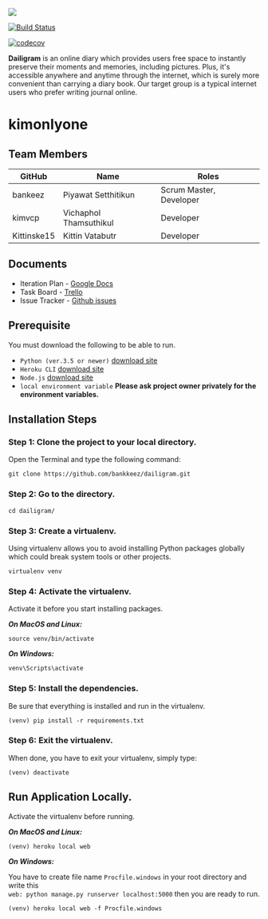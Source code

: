 <a href="https://dailigram.herokuapp.com/"><img src="diary/static/pictures/logo.png"></a>

[![Build Status](https://travis-ci.com/bankkeez/dailigram.svg?branch=master)](https://travis-ci.com/bankkeez/dailigram)

[![codecov](https://codecov.io/gh/bankkeez/dailigram/branch/master/graph/badge.svg)](https://codecov.io/gh/bankkeez/dailigram)

**Dailigram** is an online diary which provides users free space to instantly preserve their moments and memories, including pictures. Plus, it's accessible anywhere and anytime through the internet, which is surely more convenient than carrying a diary book.
Our target group is a typical internet users who prefer writing journal online. 

<h1>kimonlyone</h1>

## Team Members

GitHub       |           Name           |               Roles
-------------|--------------------------|-------------------------------------
bankeez      |   Piyawat Setthitikun    |       Scrum Master, Developer
kimvcp       |   Vichaphol Thamsuthikul |              Developer
Kittinske15  |   Kittin Vatabutr        |              Developer

## Documents

- Iteration Plan - [Google Docs](https://docs.google.com/document/d/1y1627RIie1AMI3jERJbZHnNt9rR0pr2baXCQTu89Q1I/edit?usp=sharing)
- Task Board - [Trello](https://trello.com/b/F2yv7lWS/dailigram-project)  
- Issue Tracker - [Github issues](https://github.com/bankkeez/dailigram/issues)

## Prerequisite

You must download the following to be able to run.

- `Python (ver.3.5 or newer)` [download site](https://www.python.org/downloads/)
- `Heroku CLI` [download site](https://devcenter.heroku.com/articles/heroku-cli)
- `Node.js` [download site](https://nodejs.org/en/download/package-manager/)
- `local environment variable` **Please ask project owner privately for the environment variables.**

## Installation Steps

### Step 1: Clone the project to your local directory.

Open the Terminal and type the following command:

    git clone https://github.com/bankkeez/dailigram.git

### Step 2: Go to the directory.

    cd dailigram/

### Step 3: Create a virtualenv.

Using virtualenv allows you to avoid installing Python packages globally which could break system tools or other projects.

    virtualenv venv

### Step 4: Activate the virtualenv.

Activate it before you start installing packages.

***On MacOS and Linux:***

    source venv/bin/activate

***On Windows:***

    venv\Scripts\activate

### Step 5: Install the dependencies.

Be sure that everything is installed and run in the virtualenv.

    (venv) pip install -r requirements.txt

### Step 6: Exit the virtualenv.

When done, you have to exit your virtualenv, simply type:

    (venv) deactivate

## Run Application Locally.

Activate the virtualenv before running.

***On MacOS and Linux:***

    (venv) heroku local web

***On Windows:***

You have to create file name `Procfile.windows` in your root directory and write this  
`web: python manage.py runserver localhost:5000` then you are ready to run.
    
    (venv) heroku local web -f Procfile.windows

